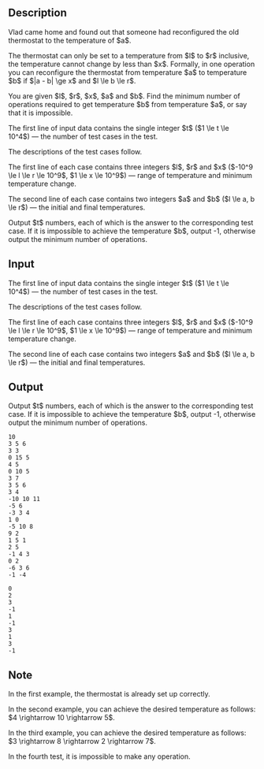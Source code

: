 ## Description

<div><p>Vlad came home and found out that someone had reconfigured the old thermostat to the temperature of $a$.</p><p>The thermostat can only be set to a temperature from $l$ to $r$ inclusive, the temperature cannot change by less than $x$. Formally, in one operation you can reconfigure the thermostat from temperature $a$ to temperature $b$ if $|a - b| \ge x$ and $l \le b \le r$.</p><p>You are given $l$, $r$, $x$, $a$ and $b$. Find the minimum number of operations required to get temperature $b$ from temperature $a$, or say that it is impossible.</p></div><div class="input-specification"><p>The first line of input data contains the single integer $t$ ($1 \le t \le 10^4$)&nbsp;— the number of test cases in the test.</p><p>The descriptions of the test cases follow.</p><p>The first line of each case contains three integers $l$, $r$ and $x$ ($-10^9 \le l \le r \le 10^9$, $1 \le x \le 10^9$) — range of temperature and minimum temperature change.</p><p>The second line of each case contains two integers $a$ and $b$ ($l \le a, b \le r$) — the initial and final temperatures.</p></div><div class="output-specification"><p>Output $t$ numbers, each of which is the answer to the corresponding test case. If it is impossible to achieve the temperature $b$, output <span class="tex-font-style-tt">-1</span>, otherwise output the minimum number of operations.</p></div>

## Input

<p>The first line of input data contains the single integer $t$ ($1 \le t \le 10^4$)&nbsp;— the number of test cases in the test.</p><p>The descriptions of the test cases follow.</p><p>The first line of each case contains three integers $l$, $r$ and $x$ ($-10^9 \le l \le r \le 10^9$, $1 \le x \le 10^9$) — range of temperature and minimum temperature change.</p><p>The second line of each case contains two integers $a$ and $b$ ($l \le a, b \le r$) — the initial and final temperatures.</p>

## Output

<p>Output $t$ numbers, each of which is the answer to the corresponding test case. If it is impossible to achieve the temperature $b$, output <span class="tex-font-style-tt">-1</span>, otherwise output the minimum number of operations.</p>





```input1|2,3,6,7,10,11,14,15,18,19
10
3 5 6
3 3
0 15 5
4 5
0 10 5
3 7
3 5 6
3 4
-10 10 11
-5 6
-3 3 4
1 0
-5 10 8
9 2
1 5 1
2 5
-1 4 3
0 2
-6 3 6
-1 -4
```




```output1
0
2
3
-1
1
-1
3
1
3
-1
```



## Note

<p>In the first example, the thermostat is already set up correctly.</p><p>In the second example, you can achieve the desired temperature as follows: $4 \rightarrow 10 \rightarrow 5$.</p><p>In the third example, you can achieve the desired temperature as follows: $3 \rightarrow 8 \rightarrow 2 \rightarrow 7$.</p><p>In the fourth test, it is impossible to make any operation.</p>
